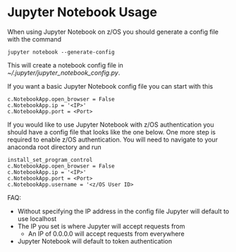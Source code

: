# Jupyter Notebook Usage

When using Jupyter Notebook on z/OS you should generate a config file with the command
```
jupyter notebook --generate-config
```
This will create a notebook config file in *~/.jupyter/jupyter_notebook_config.py*.

If you want a basic Jupyter Notebook config file you can start with this
```
c.NotebookApp.open_browser = False
c.NotebookApp.ip = '<IP>'
c.NotebookApp.port = <Port>
```
If you would like to use Jupyter Notebook with z/OS authentication you should have a config file that looks like the one below. One more step is required to enable z/OS authentication. You will need to navigate to your anaconda root directory and run
```
install_set_program_control
c.NotebookApp.open_browser = False
c.NotebookApp.ip = '<IP>'
c.NotebookApp.port = <Port>
c.NotebookApp.username = '<z/OS User ID>
```
FAQ:

- Without specifying the IP address in the config file Jupyter will default to use localhost
- The IP you set is where Jupyter will accept requests from
    - An IP of 0.0.0.0 will accept requests from everywhere
- Jupyter Notebook will default to token authentication